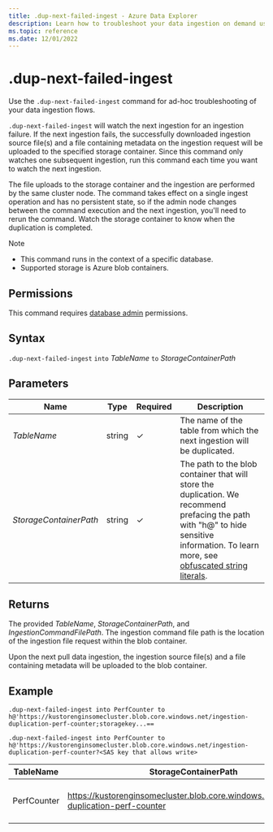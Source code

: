 ```yaml
---
title: .dup-next-failed-ingest - Azure Data Explorer
description: Learn how to troubleshoot your data ingestion on demand using the .dup-next-failed-ingest command.
ms.topic: reference
ms.date: 12/01/2022
---
```


# .dup-next-failed-ingest

Use the `.dup-next-failed-ingest` command for ad-hoc troubleshooting of your data ingestion flows.

`.dup-next-failed-ingest` will watch the next ingestion for an ingestion failure. If the next ingestion fails, the successfully downloaded ingestion source file(s) and a file containing metadata on the ingestion request will be uploaded to the specified storage container. Since this command only watches one subsequent ingestion, run this command each time you want to watch the next ingestion.

The file uploads to the storage container and the ingestion are performed by the same cluster node. The command takes effect on a single ingest operation and has no persistent state, so if the admin node changes between the command execution and the next ingestion, you'll need to rerun the command. Watch the storage container to know when the duplication is completed.

> [!NOTE]
>
> * This command runs in the context of a specific database.
> * Supported storage is Azure blob containers.

## Permissions

This command requires [database admin](access-control/role-based-access-control.md) permissions.

## Syntax

`.dup-next-failed-ingest` `into` *TableName* `to` *StorageContainerPath*

## Parameters

|Name|Type|Required|Description|
|--|--|--|--|
|*TableName* | string | &check; | The name of the table from which the next ingestion will be duplicated.|
|*StorageContainerPath*| string | &check; | The path to the blob container that will store the duplication. We recommend prefacing the path with "h@" to hide sensitive information. To learn more, see [obfuscated string literals](../query/scalar-data-types/string.md#obfuscated-string-literals). |

## Returns

The provided *TableName*, *StorageContainerPath*, and *IngestionCommandFilePath*. The ingestion command file path is the location of the ingestion file request within the blob container.

Upon the next pull data ingestion, the ingestion source file(s) and a file containing metadata will be uploaded to the blob container.

## Example

```kusto
.dup-next-failed-ingest into PerfCounter to h@'https://kustorenginsomecluster.blob.core.windows.net/ingestion-duplication-perf-counter;storagekey...==

.dup-next-failed-ingest into PerfCounter to h@'https://kustorenginsomecluster.blob.core.windows.net/ingestion-duplication-perf-counter?<SAS key that allows write>

```

|TableName|StorageContainerPath|IngestionCommandFilePath|
|--|--|--|
|PerfCounter|https://kustorenginsomecluster.blob.core.windows.net/ingestion-duplication-perf-counter|ingestionrequest-KustoEH-PerfCounter-083736db-8cf7-4166-85fd-74ef54e491d1|
